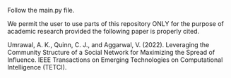 Follow the main.py file.


We permit the user to use parts of this repository ONLY for the purpose of academic research provided the following paper is properly cited.


Umrawal, A. K., Quinn, C. J., and Aggarwal, V.  (2022). Leveraging the Community Structure of a Social Network for Maximizing the Spread of Influence. IEEE Transactions on Emerging Technologies on Computational Intelligence (TETCI).
